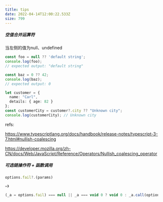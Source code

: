 ```yaml
---
title: tips
date: 2022-04-14T12:00:22.533Z
size: 799
---
```

##### 空值合并运算符

当左侧的值为null、undefined

```typescript
const foo = null ?? 'default string';
console.log(foo);
// expected output: "default string"

const baz = 0 ?? 42;
console.log(baz);
// expected output: 0
```

```typescript
let customer = {
  name: "Carl",
  details: { age: 82 }
};
const customerCity = customer?.city ?? "Unknown city";
console.log(customerCity); // Unknown city
```

refs:

https://www.typescriptlang.org/docs/handbook/release-notes/typescript-3-7.html#nullish-coalescing

https://developer.mozilla.org/zh-CN/docs/Web/JavaScript/Reference/Operators/Nullish_coalescing_operator



##### 可选链操作符 + 函数调用

```typescript
options.fail?.(params)

=》

(_a = options.fail) === null || _a === void 0 ? void 0 : _a.call(options, data);
```

